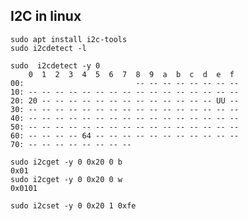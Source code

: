I2C in linux
------------

    sudo apt install i2c-tools
    sudo i2cdetect -l

    sudo  i2cdetect -y 0
        0  1  2  3  4  5  6  7  8  9  a  b  c  d  e  f
    00:                         -- -- -- -- -- -- -- -- 
    10: -- -- -- -- -- -- -- -- -- -- -- -- -- -- -- -- 
    20: 20 -- -- -- -- -- -- -- -- -- -- -- -- -- UU -- 
    30: -- -- -- -- -- -- -- -- -- -- -- -- -- -- -- -- 
    40: -- -- -- -- -- -- -- -- -- -- -- -- -- -- -- -- 
    50: -- -- -- -- -- -- -- -- -- -- -- -- -- -- -- -- 
    60: -- -- -- -- 64 -- -- -- -- -- -- -- -- -- -- -- 
    70: -- -- -- -- -- -- -- --                         

    sudo i2cget -y 0 0x20 0 b
    0x01
    sudo i2cget -y 0 0x20 0 w
    0x0101

    sudo i2cset -y 0 0x20 1 0xfe
